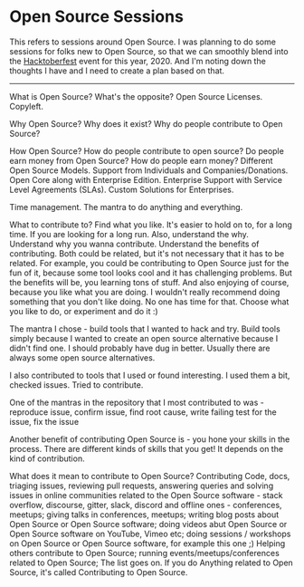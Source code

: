 # Open Source Sessions

This refers to sessions around Open Source. I was planning to do some sessions
for folks new to Open Source, so that we can smoothly blend into the
[Hacktoberfest](https://hacktoberfest.digitialocean.com) event for this year, 2020.
And I'm noting down the thoughts I have and I need to create a plan based on
that.

---

What is Open Source? What's the opposite? Open Source Licenses. Copyleft.

Why Open Source? Why does it exist? Why do people contribute to Open Source?

How Open Source? How do people contribute to open source? Do people earn money
from Open Source? How do people earn money? Different Open Source Models. 
Support from Individuals and Companies/Donations. Open Core along with
Enterprise Edition. Enterprise Support with Service Level Agreements (SLAs).
Custom Solutions for Enterprises.

Time management. The mantra to do anything and everything.

What to contribute to? Find what you like. It's easier to hold on to, for a
long time. If you are looking for a long run. Also, understand the why.
Understand why you wanna contribute. Understand the benefits of contributing.
Both could be related, but it's not necessary that it has to be related. For
example, you could be contributing to Open Source just for the fun of it,
because some tool looks cool and it has challenging problems. But the benefits
will be, you learning tons of stuff. And also enjoying of course, because you
like what you are doing. I wouldn't really recommend doing something that you
don't like doing. No one has time for that. Choose what you like to do, or
experiment and do it :)

The mantra I chose - build tools that I wanted to hack and try. Build tools
simply because I wanted to create an open source alternative because I didn't
find one. I should probably have dug in better. Usually there are always some
open source alternatives.

I also contributed to tools that I used or found interesting. I used them a bit,
checked issues. Tried to contribute.

One of the mantras in the repository that I most contributed to was - reproduce
issue, confirm issue, find root cause, write failing test for the issue, fix the issue

Another benefit of contributing Open Source is - you hone your skills in the
process. There are different kinds of skills that you get! It depends on the
kind of contribution.

What does it mean to contribute to Open Source? Contributing Code, docs, triaging
issues, reviewing pull requests, answering queries and solving issues in
online communities related to the Open Source software - stack overflow,
discourse, gitter, slack, discord and offline ones - conferences, meetups;
giving talks in conferences, meetups; writing blog posts about Open Source or
Open Source software; doing videos abut Open Source or Open Source software 
on YouTube, Vimeo etc; doing sessions / workshops on Open Source or Open Source
software, for example this one ;) Helping others contribute to Open Source;
running events/meetups/conferences related to Open Source; The list goes on.
If you do Anything related to Open Source, it's called Contributing to Open
Source.

